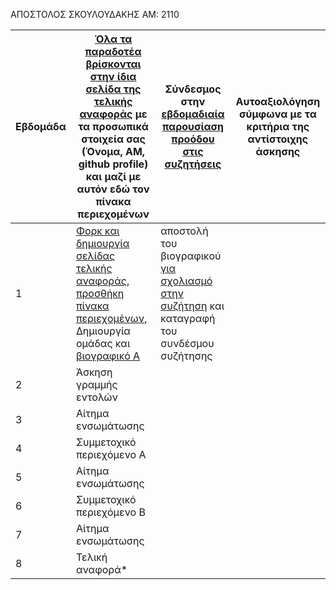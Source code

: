 ΑΠΟΣΤΟΛΟΣ ΣΚΟΥΛΟΥΔΑΚΗΣ
ΑΜ: 2110

| Εβδομάδα | [Όλα τα παραδοτέα βρίσκονται στην ίδια σελίδα της τελικής αναφοράς](https://courses-ionio.github.io/help/deliverables/) με τα προσωπικά στοιχεία σας (Όνομα, ΑΜ, github profile) και μαζί με αυτόν εδώ τον πίνακα περιεχομένων | Σύνδεσμος στην [εβδομαδιαία παρουσίαση προόδου στις συζητήσεις](https://github.com/courses-ionio/ca/discussions/categories/show-and-tell) | Αυτοαξιολόγηση σύμφωνα με τα κριτήρια της αντίστοιχης άσκησης |
| --- | --- | --- | --- |
| 1 | [Φορκ και δημιουργία σελίδας τελικής αναφοράς](https://courses-ionio.github.io/help/guide/), [προσθήκη πίνακα περιεχομένων](https://raw.githubusercontent.com/courses-ionio/ca/master/README.md), Δημιουργία ομάδας και [βιογραφικό Α](https://courses-ionio.github.io/help/cv/) | αποστολή του βιογραφικού [για σχολιασμό στην συζήτηση](https://github.com/courses-ionio/ca/discussions/categories/show-and-tell) και καταγραφή του συνδέσμου συζήτησης | |
| 2 | Άσκηση γραμμής εντολών  | | |
| 3 | Αίτημα ενσωμάτωσης | | |
| 4 | Συμμετοχικό περιεχόμενο A | | |
| 5 | Αίτημα ενσωμάτωσης | | |
| 6 | Συμμετοχικό περιεχόμενο Β | | |
| 7 | Αίτημα ενσωμάτωσης | | |
| 8 | Τελική αναφορά* | | |
